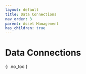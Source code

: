```yaml
---
layout: default
title: Data Connections
nav_order: 3
parent: Asset Management
has_children: true
---
```


# Data Connections
{: .no_toc }

